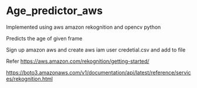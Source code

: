 # Age_predictor_aws

Implemented using aws amazon rekognition and opencv python

Predicts the age of given frame

Sign up amazon aws and create aws iam user credetial.csv and add to file

Refer
https://aws.amazon.com/rekognition/getting-started/

https://boto3.amazonaws.com/v1/documentation/api/latest/reference/services/rekognition.html
